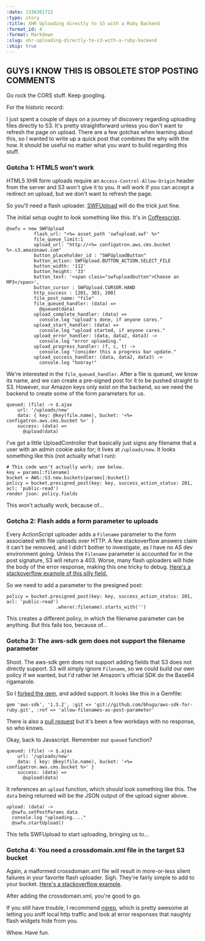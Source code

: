 ```yaml
--- 
:date: 1336361712
:type: story
:title: XHR Uploading directly to S3 with a Ruby Backend
:format_id: 4
:format: Markdown
:slug: xhr-uploading-directly-to-s3-with-a-ruby-backend
:skip: true
---
```


## GUYS I KNOW THIS IS OBSOLETE STOP POSTING COMMENTS

Go rock the CORS stuff. Keep googling.

For the historic record:

I just spent a couple of days on a journey of discovery regarding uploading
files directly to S3. It's pretty straightforward unless you don't want to
refresh the page on upload. There are a few gotchas when learning about this,
so I wanted to write up a quick post that combines the why with the how. It
should be useful no matter what you want to build regarding this stuff.

### Gotcha 1: HTML5 won't work

HTML5 XHR form uploads require an `Access-Control-Allow-Origin` header
from the server and S3 won't give it to you. It will work if you can accept a
redirect on upload, but we don't want to refresh the page.

So you'll need a flash uploader. [SWFUpload](http://swfupload.org/) will do the trick just fine.

The initial setup ought to look something like this. It's in [Coffeescript](http://coffeescript.org).

    @swfu = new SWFUpload
              flash_url: "<%= asset_path 'swfupload.swf' %>"
              file_queue_limit:1
              upload_url: "http://<%= configatron.aws.cms.bucket %>.s3.amazonaws.com"
              button_placeholder_id : "SWFUploadButton"
              button_action: SWFUpload.BUTTON_ACTION.SELECT_FILE
              button_width: '112'
              button_height: '33'
              button_text: '<span class="swfuploadbutton">Choose an MP3</span>',
              button_cursor : SWFUpload.CURSOR.HAND
              http_success : [201, 303, 200]
              file_post_name: "file"
              file_queued_handler: (data) =>
                @queued(data)
              upload_complete_handler: (data) =>
                console.log "upload's done, if anyone cares."
              upload_start_handler: (data) =>
                console.log "upload started, if anyone cares."
              upload_error_handler: (data, data2, data3) ->
                console.log "error uploading."
              upload_progress_handler: (f, c, t) ->
                console.log "consider this a progress bar update."
              upload_success_handler: (data, data2, data3) ->
                console.log "hooray!"

We're interested in the `file_queued_handler`. After a file is queued, we know
its name, and we can create a pre-signed post for it to be pushed straight to
S3. However, our Amazon keys only exist on the backend, so we need the backend
to create some of the form parameters for us.

    queued: (file) -> $.ajax
        url: '/uploads/new'
        data: { key: @key(file.name), bucket: '<%= configatron.aws.cms.bucket %>' }
        success: (data) =>
          @upload(data)

I've got a little UploadController that basically just signs any filename that
a user with an admin cookie asks for; it lives at `/uploads/new`. It looks
something like this (not actually what I run):

    # This code won't actually work; see below.
    key = params[:filename]
    bucket = AWS::S3.new.buckets(params[:bucket])
    policy = bucket.presigned_post(key: key, success_action_status: 201, acl: 'public-read')
    render json: policy.fields

This won't actually work, because of...

### Gotcha 2: Flash adds a form parameter to uploads

Every ActionScript uploader adds a `Filename` parameter to the form associated
with file uploads over HTTP. A few stackoverflow answers claim it can't be
removed, and I didn't bother to investigate, as I have no AS dev environment
going. Unless the `Filename` parameter is accounted for in the post signature,
S3 will return a 403. Worse, many flash uploaders will hide the body of the
error response, making this one tricky to debug. [Here's a stackoverflow example of this silly field.](http://stackoverflow.com/questions/2116514/does-flash-always-post-a-filename-parameter-when-doing-a-file-upload)

So we need to add a parameter to the presigned post:

    policy = bucket.presigned_post(key: key, success_action_status: 201, acl: 'public-read')
                      .where(:filename).starts_with('')

This creates a different policy, in which the filename parameter can be
anything. But this fails too, because of...

### Gotcha 3: The aws-sdk gem does not support the filename parameter

Shoot. The aws-sdk gem does not support adding fields that S3 does not
directly support. S3 will simply ignore `Filename`, so we could build our own
policy if we wanted, but I'd rather let Amazon's official SDK do the Base64
rigamarole.

So I [forked the
gem](https://github.com/bhuga/aws-sdk-for-ruby/tree/allow-filenames-as-post-parameter),
and added support. It looks like this in a Gemfile:

    gem 'aws-sdk', '1.3.2', :git => 'git://github.com/bhuga/aws-sdk-for-ruby.git', :ref => 'allow-filenames-as-post-parameter'

There is also a [pull
request](https://github.com/amazonwebservices/aws-sdk-for-ruby/pull/43) but
it's been a few workdays with no response, so who knows.

Okay, back to Javascript. Remember our `queued` function?

    queued: (file) -> $.ajax
        url: '/uploads/new'
        data: { key: @key(file.name), bucket: '<%= configatron.aws.cms.bucket %>' }
        success: (data) =>
          @upload(data)

It references an `upload` function, which should look something like this. The
`data` being returned will be the JSON output of the upload signer above.

    upload: (data) ->
      @swfu.setPostParams data
      console.log "uploading...."
      @swfu.startUpload()

This tells SWFUpload to start uploading, bringing us to...

### Gotcha 4: You need a crossdomain.xml file in the target S3 bucket

Again, a malformed crossdomain.xml file will result in more-or-less silent
failures in your favorite flash uploader. Sigh. They're fairly simple to add to
your bucket. [Here's a stackoverflow 
example](http://stackoverflow.com/questions/213251/can-someone-post-a-well-formed-crossdomain-xml-sample).

After adding the crossdomain.xml, you're good to go.

If you still have trouble, I recommend [ngrep](http://ngrep.sourceforge.net/),
which is pretty awesome at letting you sniff local http traffic and look at
error responses that naughty flash widgets hide from you.

Whew. Have fun.

